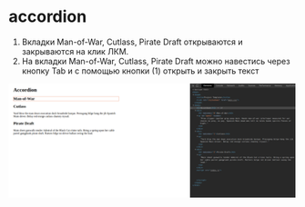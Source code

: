 # accordion

1) Вкладки Man-of-War, Cutlass, Pirate Draft открываются и закрываются на клик ЛКМ.
2) На вкладки Man-of-War, Cutlass, Pirate Draft можно навестись через кнопку Tab и с помощью кнопки (1) открыть и закрыть текст

 

![alt text](accordimg.png)​

